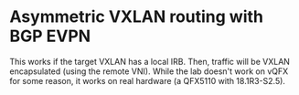# Asymmetric VXLAN routing with BGP EVPN

This works if the target VXLAN has a local IRB. Then, traffic will be
VXLAN encapsulated (using the remote VNI). While the lab doesn't work
on vQFX for some reason, it works on real hardware (a QFX5110 with
18.1R3-S2.5).
